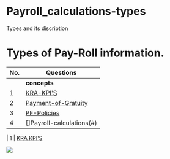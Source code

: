 # Payroll_calculations-types
Types and its discription 

# Types of Pay-Roll information.



| No.| Questions                                                                                                                                                                   |
| ---| ----------------------------------------------------------------------------------------------------------------------------------------------------------------------------------------------------------------------------------------------------------------------|
|    | **concepts**                                                                                                                                                          |                                                                                                                                                                    
| 1  | [KRA-KPI'S](#)                                                                                                                                             |
| 2  | [Payment-of-Gratuity](#)                                                                                                                                               |
| 3  | [PF-Policies](#)                                                                                                                                                  |
| 4  | []Payroll-calculations(#)                                                                                                                                                   |



| 1  | [KRA KPI'S](#) 

![](./inputfoder/image1.png)
